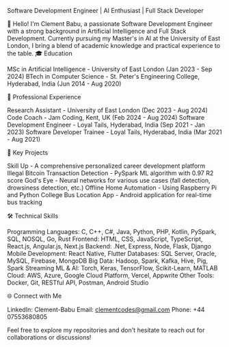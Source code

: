 Software Development Engineer | AI Enthusiast | Full Stack Developer

👋 Hello! I'm Clement Babu, a passionate Software Development Engineer with a strong background in Artificial Intelligence and Full Stack Development. Currently pursuing my Master's in AI at the University of East London, I bring a blend of academic knowledge and practical experience to the table.
🎓 Education

MSc in Artificial Intelligence - University of East London (Jan 2023 - Sep 2024)
BTech in Computer Science - St. Peter's Engineering College, Hyderabad, India (Jun 2014 - Aug 2020)

💼 Professional Experience

Research Assistant - University of East London (Dec 2023 - Aug 2024)
Code Coach - Jam Coding, Kent, UK (Feb 2024 - Aug 2024)
Software Development Engineer - Loyal Tails, Hyderabad, India (Sep 2021 - Jan 2023)
Software Developer Trainee - Loyal Tails, Hyderabad, India (Mar 2021 - Aug 2021)

🚀 Key Projects

Skill Up - A comprehensive personalized career development platform
Illegal Bitcoin Transaction Detection - PySpark ML algorithm with 0.97 R2 score
God's Eye - Neural networks for various use cases (fall detection, drowsiness detection, etc.)
Offline Home Automation - Using Raspberry Pi and Python
College Bus Location App - Android application for real-time bus tracking

🛠 Technical Skills

Programming Languages: C, C++, C#, Java, Python, PHP, Kotlin, PySpark, SQL, NOSQL, Go, Rust
Frontend: HTML, CSS, JavaScript, TypeScript, React.js, Angular.js, Next.js
Backend: .Net, Express, Node, Flask, Django
Mobile Development: React Native, Flutter
Databases: SQL Server, Oracle, MySQL, Firebase, MongoDB
Big Data: Hadoop, Spark, Kafka, Hive, Pig, Spark Streaming
ML & AI: Torch, Keras, TensorFlow, Scikit-Learn, MATLAB
Cloud: AWS, Azure, Google Cloud Platform, Vercel, Appwrite
Other Tools: Docker, Git, RESTful API, Postman, Android Studio

🌐 Connect with Me

LinkedIn: Clement-Babu
Email: clementcodes@gmail.com
Phone: +44 07553680805

Feel free to explore my repositories and don't hesitate to reach out for collaborations or discussions!

